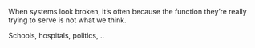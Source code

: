 ---
---

When systems look broken, it’s often because the function they’re really trying to serve is not what we think. 

Schools, hospitals, politics, .. 
 